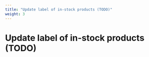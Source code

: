 ```yaml
---
title: "Update label of in-stock products (TODO)"
weight: 3
---
```


# Update label of in-stock products (TODO)
